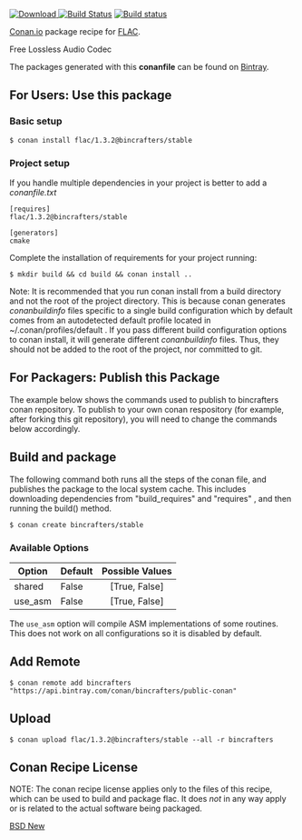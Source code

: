 [![Download](https://api.bintray.com/packages/bincrafters/public-conan/flac%3Abincrafters/images/download.svg) ](https://bintray.com/bincrafters/public-conan/flac%3Abincrafters/_latestVersion)
[![Build Status](https://travis-ci.org/bincrafters/conan-flac.svg?branch=stable%2F1.3.2)](https://travis-ci.org/bincrafters/conan-flac)
[![Build status](https://ci.appveyor.com/api/projects/status/gw37thpnjj4d38nc?svg=true)](https://ci.appveyor.com/project/BinCrafters/conan-flac)

[Conan.io](https://conan.io) package recipe for [FLAC](https://xiph.org/flac/).

Free Lossless Audio Codec 

The packages generated with this **conanfile** can be found on [Bintray](https://bintray.com/bincrafters/public-conan/flac%3Abincrafters).

## For Users: Use this package

### Basic setup

    $ conan install flac/1.3.2@bincrafters/stable

### Project setup

If you handle multiple dependencies in your project is better to add a *conanfile.txt*

    [requires]
    flac/1.3.2@bincrafters/stable

    [generators]
    cmake

Complete the installation of requirements for your project running:

    $ mkdir build && cd build && conan install ..

Note: It is recommended that you run conan install from a build directory and not the root of the project directory.  This is because conan generates *conanbuildinfo* files specific to a single build configuration which by default comes from an autodetected default profile located in ~/.conan/profiles/default .  If you pass different build configuration options to conan install, it will generate different *conanbuildinfo* files.  Thus, they should not be added to the root of the project, nor committed to git.

## For Packagers: Publish this Package

The example below shows the commands used to publish to bincrafters conan repository. To publish to your own conan respository (for example, after forking this git repository), you will need to change the commands below accordingly.

## Build and package

The following command both runs all the steps of the conan file, and publishes the package to the local system cache.  This includes downloading dependencies from "build_requires" and "requires" , and then running the build() method.

    $ conan create bincrafters/stable


### Available Options
| Option        | Default | Possible Values  |
| ------------- |:----------------- |:------------:|
| shared      | False |  [True, False] |
| use_asm      | False |  [True, False] |

The `use_asm` option will compile ASM implementations of some routines. This does not work on all configurations so it is disabled by default.

## Add Remote

    $ conan remote add bincrafters "https://api.bintray.com/conan/bincrafters/public-conan"

## Upload

    $ conan upload flac/1.3.2@bincrafters/stable --all -r bincrafters


## Conan Recipe License

NOTE: The conan recipe license applies only to the files of this recipe, which can be used to build and package flac.
It does *not* in any way apply or is related to the actual software being packaged.

[BSD New](LICENSE.md)

